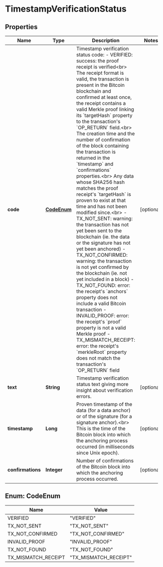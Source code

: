 

# TimestampVerificationStatus


## Properties

Name | Type | Description | Notes
------------ | ------------- | ------------- | -------------
**code** | [**CodeEnum**](#CodeEnum) | Timestamp verification status code: - VERIFIED: success: the proof receipt is verified&lt;br&gt; The receipt format is valid, the transaction is present in the Bitcoin blockchain and confirmed at least once, the receipt contains a valid Merkle proof linking its &#x60;targetHash&#x60; property to the transaction&#39;s &#x60;OP_RETURN&#x60; field.&lt;br&gt; The creation time and the number of confirmation of the block containing the transaction is returned in the &#x60;timestamp&#x60; and &#x60;confirmations&#x60; properties.&lt;br&gt; Any data whose SHA256 hash matches the proof receipt&#39;s &#x60;targetHash&#x60; is proven to exist at that time and has not been modified since.&lt;br&gt; - TX_NOT_SENT: warning: the transaction has not yet been sent to the blockchain (ie. the data or the signature has not yet been anchored) - TX_NOT_CONFIRMED: warning: the transaction is not yet confirmed by the blockchain (ie. not yet included in a block) - TX_NOT_FOUND: error: the receipt&#39;s &#x60;anchors&#x60; property does not include a valid Bitcoin transaction - INVALID_PROOF: error: the receipt&#39;s &#x60;proof&#x60; property is not a valid Merkle proof - TX_MISMATCH_RECEIPT: error: the receipt&#39;s &#x60;merkleRoot&#x60; property does not match the transaction&#39;s &#x60;OP_RETURN&#x60; field  |  [optional]
**text** | **String** | Timestamp verification status text giving more insight about verification errors. |  [optional]
**timestamp** | **Long** | Proven timestamp of the data (for a data anchor) or of the signature (for a signature anchor).&lt;br&gt; This is the time of the Bitcoin block into which the anchoring process occurred (in milliseconds since Unix epoch).  |  [optional]
**confirmations** | **Integer** | Number of confirmations of the Bitcoin block into which the anchoring process occurred. |  [optional]



## Enum: CodeEnum

Name | Value
---- | -----
VERIFIED | &quot;VERIFIED&quot;
TX_NOT_SENT | &quot;TX_NOT_SENT&quot;
TX_NOT_CONFIRMED | &quot;TX_NOT_CONFIRMED&quot;
INVALID_PROOF | &quot;INVALID_PROOF&quot;
TX_NOT_FOUND | &quot;TX_NOT_FOUND&quot;
TX_MISMATCH_RECEIPT | &quot;TX_MISMATCH_RECEIPT&quot;



